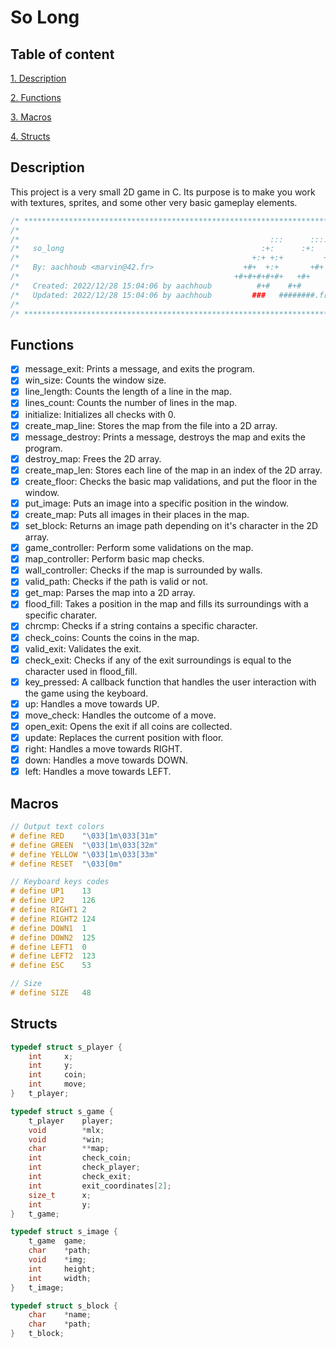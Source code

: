 # So Long

## Table of content

[1. Description](#description)

[2. Functions](#functions)

[3. Macros](#macros)

[4. Structs](#structs)

## Description

This project is a very small 2D game in C.
Its purpose is to make you work with textures, sprites, and some other very basic gameplay elements.

```c
/* ************************************************************************** */
/*                                                                            */
/*                                                        :::      ::::::::   */
/*   so_long                                            :+:      :+:    :+:   */
/*                                                    +:+ +:+         +:+     */
/*   By: aachhoub <marvin@42.fr>                    +#+  +:+       +#+        */
/*                                                +#+#+#+#+#+   +#+           */
/*   Created: 2022/12/28 15:04:06 by aachhoub          #+#    #+#             */
/*   Updated: 2022/12/28 15:04:06 by aachhoub         ###   ########.fr       */
/*                                                                            */
/* ************************************************************************** */
```

## Functions

- [x] message_exit: Prints a message, and exits the program.
- [x] win_size: Counts the window size.
- [x] line_length: Counts the length of a line in the map.
- [x] lines_count: Counts the number of lines in the map.
- [x] initialize: Initializes all checks with 0.
- [x] create_map_line: Stores the map from the file into a 2D array.
- [x] message_destroy: Prints a message, destroys the map and exits the program.
- [x] destroy_map: Frees the 2D array.
- [x] create_map_len: Stores each line of the map in an index of the 2D array.
- [x] create_floor: Checks the basic map validations, and put the floor in the window.
- [x] put_image: Puts an image into a specific position in the window.
- [x] create_map: Puts all images in their places in the map.
- [x] set_block: Returns an image path depending on it's character in the 2D array.
- [x] game_controller: Perform some validations on the map.
- [x] map_controller: Perform basic map checks.
- [x] wall_controller: Checks if the map is surrounded by walls.
- [x] valid_path: Checks if the path is valid or not.
- [x] get_map: Parses the map into a 2D array.
- [x] flood_fill: Takes a position in the map and fills its surroundings with a specific charater.
- [x] chrcmp: Checks if a string contains a specific character.
- [x] check_coins: Counts the coins in the map.
- [x] valid_exit: Validates the exit.
- [x] check_exit: Checks if any of the exit surroundings is equal to the character used in flood_fill.
- [x] key_pressed: A callback function that handles the user interaction with the game using the keyboard.
- [x] up: Handles a move towards UP.
- [x] move_check: Handles the outcome of a move.
- [x] open_exit: Opens the exit if all coins are collected.
- [x] update: Replaces the current position with floor.
- [x] right: Handles a move towards RIGHT.
- [x] down: Handles a move towards DOWN.
- [x] left: Handles a move towards LEFT.

## Macros

```c
// Output text colors
# define RED	"\033[1m\033[31m"
# define GREEN	"\033[1m\033[32m"
# define YELLOW	"\033[1m\033[33m"
# define RESET	"\033[0m"

// Keyboard keys codes
# define UP1	13
# define UP2	126
# define RIGHT1	2
# define RIGHT2	124
# define DOWN1	1
# define DOWN2	125
# define LEFT1	0
# define LEFT2	123
# define ESC	53

// Size
# define SIZE	48
```

## Structs

```c
typedef struct s_player {
	int		x;
	int		y;
	int		coin;
	int		move;
}	t_player;

typedef struct s_game {
	t_player	player;
	void		*mlx;
	void		*win;
	char		**map;
	int			check_coin;
	int			check_player;
	int			check_exit;
	int			exit_coordinates[2];
	size_t		x;
	int			y;
}	t_game;

typedef struct s_image {
	t_game	game;
	char	*path;
	void	*img;
	int		height;
	int		width;
}	t_image;

typedef struct s_block {
	char	*name;
	char	*path;
}	t_block;
```
